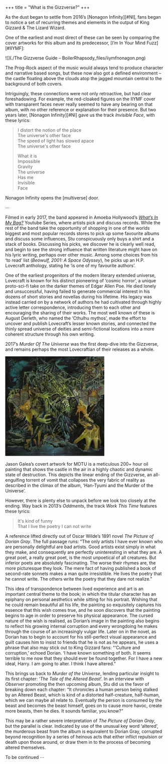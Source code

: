 +++
title = "What is the Gizzverse?"
+++

As the dust began to settle from 2016’s [Nonagon Infinity][#NI], fans began to notice a set of recurring themes and elements in the output of King Gizzard & The Lizard Wizard.

One of the earliest and most direct of these can be seen by comparing the cover artworks for this album and its predecessor, [I’m In Your Mind Fuzz][#IIYMF]:

![](./The Gizzverse Guide – BoilerRhapsody_files/iiymfnonagon.png)

The Prog-Rock aspect of the music would always tend to produce character and narrative based songs, but these now also got a defined environment – the castle floating above the clouds atop the jagged mountain central to the background of both covers.

Intriguingly, these connections were not only retroactive, but had clear foreshadowing. For example, the red-cloaked figures on the IIYMF cover with transparent faces never really seemed to have any bearing on that album, with no other reference or explanation for their presence. But two years later, [Nonagon Infinity][#NI] gave us the track _Invisible Face_, with these lyrics:

> I distort the notion of the place  
> The universe's other face  
> The speed of light has slowed apace  
> The universe's other face
> 
> What it is  
> Impossible  
> Gravity  
> The universe  
> Has me  
> Invisible  
> Face

Nonagon Infinity opens the [multiverse] door.

⋯

Filmed in early 2017, the band appeared in Amoeba Hollywood’s _[What’s In My Bag?](https://www.youtube.com/watch?v=e8oexqhDaEo)_ Youtube Series, where artists pick and discuss records. While the rest of the band take the opportunity of shopping in one of the worlds biggest and most popular records stores to pick up some favourite albums and discuss some influences, Stu conspicuously only buys a shirt and a stack of books. Discussing his picks, we discover he is clearly well read, and begin to see the strong influence that written literature might have on his lyric writing, perhaps over other music. Among some choices from his ‘to read’ list (_Beowulf, 2001: A Space Odyssey_), he picks up an H.P. Lovecraft anthology, stating he ‘is one of my favourite authors’.

One of the earliest progenitors of the modern literary extended universe, Lovecraft is known for his distinct pioneering of ‘cosmic horror’, a unique proto-sci-fi take on the darker themes of Edgar Allen Poe. He died lonely and unsuccessful, having failed to generate commercial interest in his dozens of short stories and novellas during his lifetime. His legacy was instead carried on by a network of authors he had cultivated through highly active letter correspondence, introducing them to each other and encouraging the sharing of their works. The most well known of these is August Derleth, who named the ‘Cthulhu mythos’, made the effort to uncover and publish Lovecraft’s lesser known stories, and connected the thinly spread universe of deities and semi-fictional locations into a more coherent structure through his own writing.

2017’s _Murder Of The Universe_ was the first deep-dive into the Gizzverse, and remains perhaps the most Lovecraftian of their releases as a whole.

![album cover of Murder Of The Universe](./images/albums/MOTU.jpg)

Jason Galea’s covert artwork for MOTU is a meticulous 200+ hour oil painting that shows the castle in the air in a highly chaotic and dynamic state of destruction. This depicts the linear ending of the Gizzverse, an all-engulfing torrent of vomit that collapses the very fabric of reality as described in the climax of the album, ‘Han-Tyumi and the Murder of the Universe’.

However, there is plenty else to unpack before we look too closely at the ending. Way back in 2013’s _Oddments_, the track _Work This Time_ features these lyrics:

> It's kind of funny  
> That I live the poetry I can not write

A reference lifted directly out of Oscar Wilde’s 1891 novel _The Picture of Dorian Gray_. The full passage runs: “The only artists I have ever known who are personally delightful are bad artists. Good artists exist simply in what they make, and consequently are perfectly uninteresting in what they are. A great poet, a really great poet, is the most unpoetical of all creatures. But inferior poets are absolutely fascinating. The worse their rhymes are, the more picturesque they look. The mere fact of having published a book of second-rate sonnets makes a man quite irresistible. He lives the poetry that he cannot write. The others write the poetry that they dare not realize.”

This idea of transpondence between lived experience and art is an important central theme to the book; in which the titular character has an epiphany on personal aesthetics while sitting for his portrait. Wishing that he could remain beautiful all his life, the painting so exquisitely captures his essence that this wish comes true, and he soon discovers that the painting begins to age in order to preserve his physical appearance. The cursed nature of the wish is realised, as Dorian’s image in the painting also begins to reflect his growing internal corruption and every wrongdoing he makes through the course of an increasingly vulgar life. Later on in the novel, as Dorian has to begin to account for his still-perfect visual appearance and guilt causes him to insist to friends that he is not as he appears, he uses a phrase that also may stick out to King Gizzard fans: “‘Culture and corruption,’ echoed Dorian. ‘I have known something of both. It seems terrible to me now that they should ever be found together. For I have a new ideal, Harry. I am going to alter. I think I have altered.”

This brings us back to _Murder of the Universe_, lending particular insight to its first chapter: ‘_The Tale of the Altered Beast_’. In an interview with _Observer_ promoting the then upcoming album, Stu did us the favor of breaking down each chapter: “It chronicles a human person being stalked by an Altered Beast, which is kind of a distorted half-creature, half-human, which we can maybe all relate to. Eventually the person is consumed by the beast and becomes the beast himself, goes on to cause more havoc, create more beasts, then he dies. It sounds familiar, you know?”

This may be a rather severe interpretation of _The Picture of Dorian Gray_, but the parallel is clear. Indicated by use of the unusual key word ‘altered’, the murderous beast from the album is equivalent to Dorian Gray, corrupted beyond recognition by a series of heinous acts that either inflict repulsion or death upon those around, or draw them in to the process of becoming altered themselves.

To be continued ⋯
